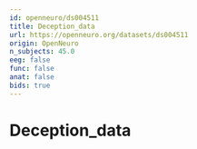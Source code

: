 ```yaml
---
id: openneuro/ds004511
title: Deception_data
url: https://openneuro.org/datasets/ds004511
origin: OpenNeuro
n_subjects: 45.0
eeg: false
func: false
anat: false
bids: true
---
```


# Deception_data
